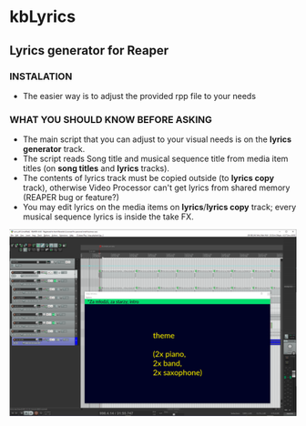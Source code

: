 # kbLyrics
## Lyrics generator for Reaper

### INSTALATION
* The easier way is to adjust the provided rpp file to your needs

### WHAT YOU SHOULD KNOW BEFORE ASKING
* The main script that you can adjust to your visual needs is on the **lyrics generator** track.
* The script reads Song title and musical sequence title from media item titles (on **song titles** and **lyrics** tracks).
* The contents of lyrics track must be copied outside (to **lyrics copy** track), otherwise Video Processor can't get lyrics from shared memory (REAPER bug or feature?)
* You may edit lyrics on the media items on **lyrics**/**lyrics copy** track; every musical sequence lyrics is inside the take FX.

![Screenshot](https://github.com/kamilbaranskicom/kb_ReaScripts/blob/master/kbLyrics/kbLyrics%20screenshot.png)
